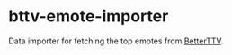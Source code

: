 # bttv-emote-importer

Data importer for fetching the top emotes from [BetterTTV](https://betterttv.com).
